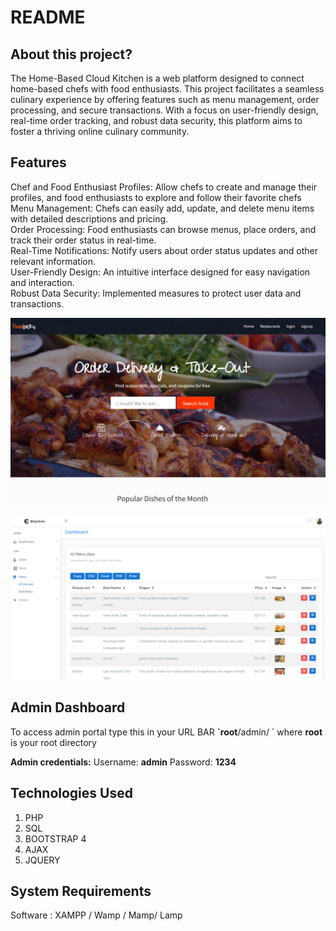 # README

## About this project?

The Home-Based Cloud Kitchen is a web platform designed to connect home-based chefs with food enthusiasts. This project facilitates a seamless culinary experience by offering features such as menu management, order processing, and secure transactions. With a focus on user-friendly design, real-time order tracking, and robust data security, this platform aims to foster a thriving online culinary community.

## Features

Chef and Food Enthusiast Profiles: Allow chefs to create and manage their profiles, and food enthusiasts to explore and follow their favorite chefs  
Menu Management: Chefs can easily add, update, and delete menu items with detailed descriptions and pricing.  
Order Processing: Food enthusiasts can browse menus, place orders, and track their order status in real-time.  
Real-Time Notifications: Notify users about order status updates and other relevant information.  
User-Friendly Design: An intuitive interface designed for easy navigation and interaction.  
Robust Data Security: Implemented measures to protect user data and transactions.

![Front view](.gitbook/assets/1.png)

![Backend view](.gitbook/assets/2.png)


## Admin Dashboard

To access admin portal type this in your URL BAR **\`root**/admin/ \`  where **root** is your root directory

 **Admin credentials:** Username: **admin** Password: **1234**

## Technologies Used

1. PHP
2. SQL
3. BOOTSTRAP 4
4. AJAX
5. JQUERY

## System Requirements

Software : XAMPP / Wamp / Mamp/ Lamp 


